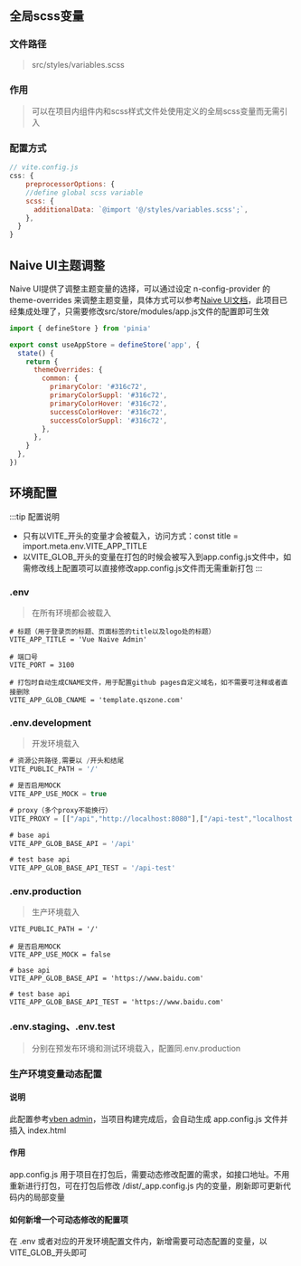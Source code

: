 ## 全局scss变量
### 文件路径
> src/styles/variables.scss

### 作用
> 可以在项目内组件内和scss样式文件处使用定义的全局scss变量而无需引入

### 配置方式
```javascript
// vite.config.js
css: {
	preprocessorOptions: {
    //define global scss variable
    scss: {
      additionalData: `@import '@/styles/variables.scss';`,
    },
  }
}
```
## Naive UI主题调整
Naive UI提供了调整主题变量的选择，可以通过设定 n-config-provider 的 theme-overrides 来调整主题变量，具体方式可以参考[Naive UI文档](https://www.naiveui.com/zh-CN/os-theme/docs/customize-theme)，此项目已经集成处理了，只需要修改src/store/modules/app.js文件的配置即可生效
```javascript
import { defineStore } from 'pinia'

export const useAppStore = defineStore('app', {
  state() {
    return {
      themeOverrides: {
        common: {
          primaryColor: '#316c72',
          primaryColorSuppl: '#316c72',
          primaryColorHover: '#316c72',
          successColorHover: '#316c72',
          successColorSuppl: '#316c72',
        },
      },
    }
  },
})
```

## 环境配置

:::tip 配置说明
- 只有以VITE_开头的变量才会被载入，访问方式：const title = import.meta.env.VITE_APP_TITLE
- 以VITE_GLOB_开头的变量在打包的时候会被写入到app.config.js文件中，如需修改线上配置项可以直接修改app.config.js文件而无需重新打包
:::

### .env
> 在所有环境都会被载入

```shell
# 标题（用于登录页的标题、页面标签的title以及logo处的标题）
VITE_APP_TITLE = 'Vue Naive Admin'

# 端口号
VITE_PORT = 3100

# 打包时自动生成CNAME文件，用于配置github pages自定义域名，如不需要可注释或者直接删除
VITE_APP_GLOB_CNAME = 'template.qszone.com'
```
### .env.development
> 开发环境载入

```javascript
# 资源公共路径,需要以 /开头和结尾
VITE_PUBLIC_PATH = '/'

# 是否启用MOCK
VITE_APP_USE_MOCK = true

# proxy（多个proxy不能换行）
VITE_PROXY = [["/api","http://localhost:8080"],["/api-test","localhost:8080"]]

# base api
VITE_APP_GLOB_BASE_API = '/api'

# test base api
VITE_APP_GLOB_BASE_API_TEST = '/api-test'
```
### .env.production
> 生产环境载入

```shell
VITE_PUBLIC_PATH = '/'

# 是否启用MOCK
VITE_APP_USE_MOCK = false

# base api
VITE_APP_GLOB_BASE_API = 'https://www.baidu.com'

# test base api
VITE_APP_GLOB_BASE_API_TEST = 'https://www.baidu.com'
```
### .env.staging、.env.test
> 分别在预发布环境和测试环境载入，配置同.env.production

### 生产环境变量动态配置
#### 说明
此配置参考[vben admin](https://vvbin.cn/doc-next/guide/settings.html#%E7%94%9F%E4%BA%A7%E7%8E%AF%E5%A2%83%E5%8A%A8%E6%80%81%E9%85%8D%E7%BD%AE)，当项目构建完成后，会自动生成 app.config.js 文件并插入 index.html
#### 作用
app.config.js 用于项目在打包后，需要动态修改配置的需求，如接口地址。不用重新进行打包，可在打包后修改 /dist/_app.config.js 内的变量，刷新即可更新代码内的局部变量
#### 如何新增一个可动态修改的配置项
在 .env 或者对应的开发环境配置文件内，新增需要可动态配置的变量，以 VITE_GLOB_开头即可


